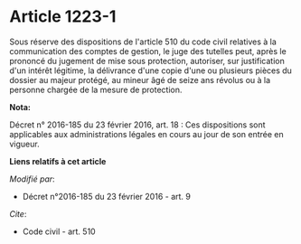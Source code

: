 # Article 1223-1

Sous réserve des dispositions de l'article 510 du code civil relatives à la communication des comptes de gestion, le juge des
tutelles peut, après le prononcé du jugement de mise sous protection, autoriser, sur justification d'un intérêt légitime, la
délivrance d'une copie d'une ou plusieurs pièces du dossier au majeur protégé, au mineur âgé de seize ans révolus ou à la
personne chargée de la mesure de protection.

**Nota:**

Décret n° 2016-185 du 23 février 2016, art. 18 : Ces dispositions sont applicables aux administrations légales en cours au
jour de son entrée en vigueur.

**Liens relatifs à cet article**

_Modifié par_:

  - Décret n°2016-185 du 23 février 2016 - art. 9

_Cite_:

  - Code civil - art. 510
